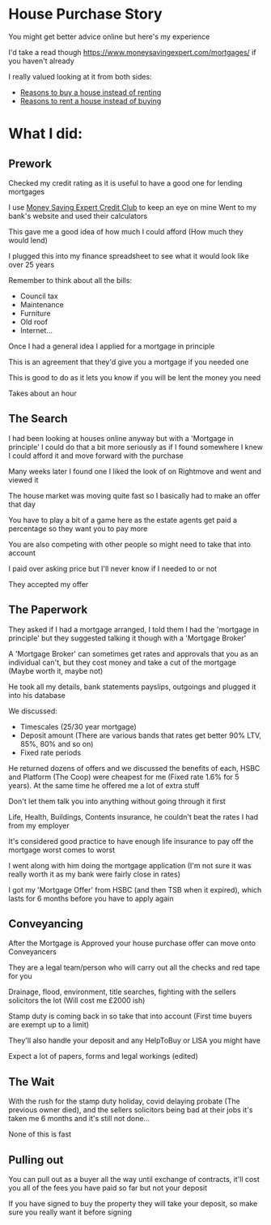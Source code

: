 # House Purchase Story

You might get better advice online but here's my experience 

I'd take a read though https://www.moneysavingexpert.com/mortgages/ if you haven't already 

I really valued looking at it from both sides:
* [Reasons to buy a house instead of renting](https://monevator.com/reasons-to-buy-a-house-instead-of-rentin/)
* [Reasons to rent a house instead of buying](https://monevator.com/reasons-to-rent-a-house-instead-of-buying/)

# What I did:

## Prework
Checked my credit rating as it is useful to have a good one for lending mortgages 

I use [Money Saving Expert Credit Club](https://clubs.moneysavingexpert.com/creditclub/) to keep an eye on mine Went to my bank's website and used their calculators

This gave me a good idea of how much I could afford (How much they would lend)

I plugged this into my finance spreadsheet to see what it would look like over 25 years

Remember to think about all the bills: 
* Council tax
* Maintenance
* Furniture
* Old roof
* Internet...

Once I had a general idea I applied for a mortgage in principle

This is an agreement that they'd give you a mortgage if you needed one

This is good to do as it lets you know if you will be lent the money you need 

Takes about an hour

## The Search

I had been looking at houses online anyway but with a 'Mortgage in principle' I could do that a bit more seriously as if I found somewhere I knew I could afford it and move forward with the purchase

Many weeks later I found one I liked the look of on Rightmove and went and viewed it 

The house market was moving quite fast so I basically had to make an offer that day 

You have to play a bit of a game here as the estate agents get paid a percentage so they want you to pay more 

You are also competing with other people so might need to take that into account 

I paid over asking price but I'll never know if I needed to or not

They accepted my offer

## The Paperwork

They asked if I had a mortgage arranged, I told them I had the 'mortgage in principle' but they suggested talking it though with a 'Mortgage Broker' 

A 'Mortgage Broker' can sometimes get rates and approvals that you as an individual can't, but they cost money and take a cut of the mortgage (Maybe worth it, maybe not) 

He took all my details, bank statements payslips, outgoings and plugged it into his database 

We discussed:
* Timescales (25/30 year mortgage) 
* Deposit amount (There are various bands that rates get better 90% LTV, 85%, 80% and so on)
* Fixed rate periods

He returned dozens of offers and we discussed the benefits of each, HSBC and Platform (The Coop) were cheapest for me (Fixed rate 1.6% for 5 years). At the same time he offered me a lot of extra stuff

Don't let them talk you into anything without going through it first

Life, Health, Buildings, Contents insurance, he couldn't beat the rates I had from my employer

It's considered good practice to have enough life insurance to pay off the mortgage worst comes to worst

I went along with him doing the mortgage application (I'm not sure it was really worth it as my bank were fairly close in rates)

I got my 'Mortgage Offer' from HSBC (and then TSB when it expired), which lasts for 6 months before you have to apply again

## Conveyancing

After the Mortgage is Approved your house purchase offer can move onto Conveyancers

They are a legal team/person who will carry out all the checks and red tape for you 

Drainage, flood, environment, title searches, fighting with the sellers solicitors the lot (Will cost me £2000 ish)

Stamp duty is coming back in so take that into account (First time buyers are exempt up to a limit)

They'll also handle your deposit and any HelpToBuy or LISA you might have 

Expect a lot of papers, forms and legal workings (edited)

## The Wait

With the rush for the stamp duty holiday, covid delaying probate (The previous owner died), and the sellers solicitors being bad at their jobs it's taken me 6 months and it's still not done...

None of this is fast

## Pulling out

You can pull out as a buyer all the way until exchange of contracts, it'll cost you all of the fees you have paid so far but not your deposit

If you have signed to buy the property they will take your deposit, so make sure you really want it before signing
